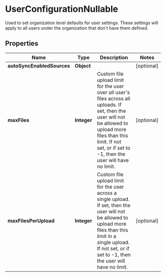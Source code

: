 

# UserConfigurationNullable

Used to set organization level defaults for user settings. These settings will apply to all users under         the organization that don't have them defined.

## Properties

| Name | Type | Description | Notes |
|------------ | ------------- | ------------- | -------------|
|**autoSyncEnabledSources** | **Object** |  |  [optional] |
|**maxFiles** | **Integer** | Custom file upload limit for the user over *all* user&#39;s files across all uploads.          If set, then the user will not be allowed to upload more files than this limit. If not set, or if set to -1,         then the user will have no limit. |  [optional] |
|**maxFilesPerUpload** | **Integer** | Custom file upload limit for the user across a single upload.         If set, then the user will not be allowed to upload more files than this limit in a single upload. If not set,         or if set to -1, then the user will have no limit. |  [optional] |



